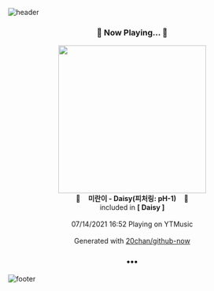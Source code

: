 ![header](https://capsule-render.vercel.app/api?type=wave&height=170&section=header&text=Hi.%20I'm%20SHIFT&fontColor=090707&fontAlignX=45&fontAlignY=65&fontSize=100)

<h3 align="center">🎵 Now Playing... 🎵</h3>
<p align="center">
  <a href="https://music.youtube.com/watch?v=4IRBsQYY5QY">
    <img width="300" src="https://lh3.googleusercontent.com/jgsMWqIQmxoS2GqJiSHeA9H5sKIdvoA2uMO4Wi_w7vRMQrWO7g7O4I4-GRfWxOimEq9WuFsElcGxlJNn">
  </a>
  <br>
  🎵&nbsp&nbsp&nbsp <b>미란이 - Daisy(피처링: pH-1)</b> &nbsp&nbsp&nbsp🎵
  <br>
  included in <b>[ Daisy ]</b>
  
  <br />
  <br />
  07/14/2021 16:52 Playing on YTMusic
  <br />
  <br />
  Generated with <a href="https://github.com/20chan/github-now">20chan/github-now</a>
</p>

<h3 align="center">•••</h3>

![footer](https://capsule-render.vercel.app/api?type=wave&height=150&section=footer)
